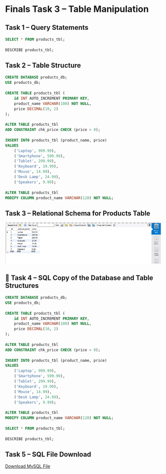 # Finals Task 3 – Table Manipulation

## Task 1 – Query Statements
```sql
SELECT * FROM products_tbl;

DESCRIBE products_tbl;
```
## Task 2 – Table Structure
```sql
CREATE DATABASE products_db;
USE products_db;

CREATE TABLE products_tbl (
    id INT AUTO_INCREMENT PRIMARY KEY,
    product_name VARCHAR(100) NOT NULL,
    price DECIMAL(10, 2)
);

ALTER TABLE products_tbl
ADD CONSTRAINT chk_price CHECK (price > 0);

INSERT INTO products_tbl (product_name, price)
VALUES
    ('Laptop', 999.99),
    ('Smartphone', 599.99),
    ('Tablet', 299.99),
    ('Keyboard', 19.99),
    ('Mouse', 14.99),
    ('Desk Lamp', 24.99),
    ('Speakers', 9.99);

ALTER TABLE products_tbl
MODIFY COLUMN product_name VARCHAR(120) NOT NULL;
```
## Task 3 – Relational Schema for Products Table

![Alt Text](https://github.com/kbacus24-0576/EDM-PORTFOLIO-KELLY/blob/main/Final%20task%203/Images/Products_tbl.jpg)

## 📄 Task 4 – SQL Copy of the Database and Table Structures

```sql
CREATE DATABASE products_db;
USE products_db;

CREATE TABLE products_tbl (
    id INT AUTO_INCREMENT PRIMARY KEY,
    product_name VARCHAR(100) NOT NULL,
    price DECIMAL(10, 2)
);

ALTER TABLE products_tbl
ADD CONSTRAINT chk_price CHECK (price > 0);

INSERT INTO products_tbl (product_name, price)
VALUES
    ('Laptop', 999.99),
    ('Smartphone', 599.99),
    ('Tablet', 299.99),
    ('Keyboard', 19.99),
    ('Mouse', 14.99),
    ('Desk Lamp', 24.99),
    ('Speakers', 9.99);

ALTER TABLE products_tbl
MODIFY COLUMN product_name VARCHAR(120) NOT NULL;

SELECT * FROM products_tbl;

DESCRIBE products_tbl;
```
## Task 5 – SQL File Download

[Download MySQL File](https://github.com/kbacus24-0576/EDM-PORTFOLIO-KELLY/blob/main/Final%20task%203/Files/products.sql)

